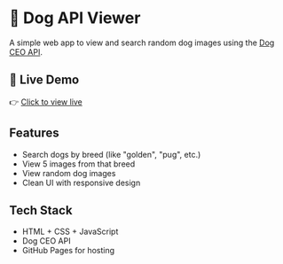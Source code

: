 # 🐶 Dog API Viewer

A simple web app to view and search random dog images using the [Dog CEO API](https://dog.ceo/dog-api/).

## 🔗 Live Demo  
👉 [Click to view live](https://23241a6749.github.io/dog-api-viewer/)

## Features
- Search dogs by breed (like "golden", "pug", etc.)
- View 5 images from that breed
- View random dog images
- Clean UI with responsive design

## Tech Stack
- HTML + CSS + JavaScript
- Dog CEO API
- GitHub Pages for hosting
